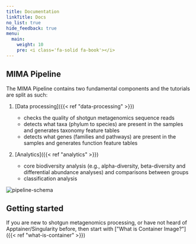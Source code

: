```yaml
---
title: Documentation
linkTitle: Docs
no_list: true
hide_feedback: true
menu:
  main:
    weight: 10
    pre: <i class='fa-solid fa-book'></i>
---
```


## MIMA Pipeline

The MIMA Pipeline contains two fundamental components and the tutorials are split as such:

1) [Data processing]({{< ref "data-processing" >}})
    - checks the quality of shotgun metagenomics sequence reads
    - detects what taxa (phylum to species) are present in the samples and generates taxonomy feature tables
    - detects what genes (families and pathways) are present in the samples and generates function feature tables
  
2) [Analytics]({{< ref "analytics" >}})
   - core biodiversity analysis (e.g., alpha-diversity, beta-diversity and differential abundance analyses) and comparisons between groups
   - classification analysis

![pipeline-schema](../images/mima_pipeline.svg)


## Getting started

If you are new to shotgun metagenomics processing, or have not heard of Apptainer/Singularity before, then start with ["What is Container Image?"]({{< ref "what-is-container" >}})